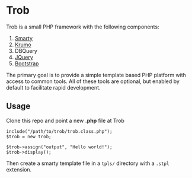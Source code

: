 Trob
====

Trob is a small PHP framework with the following components:

1. [Smarty](https://www.smarty.net/)
2. [Krumo](https://github.com/mmucklo/krumo)
3. DBQuery
4. [JQuery](https://jquery.com/)
5. [Bootstrap](https://getbootstrap.com/)

The primary goal is to provide a simple template based PHP platform with access to common tools. All of these tools are optional, but enabled by default to facilitate rapid development.

Usage
-----

Clone this repo and point a new **.php** file at Trob

```
include("/path/to/trob/trob.class.php");
$trob = new trob;

$trob->assign("output", "Hello world!");
$trob->display();

```

Then create a smarty template file in a `tpls/` directory with a `.stpl` extension.
